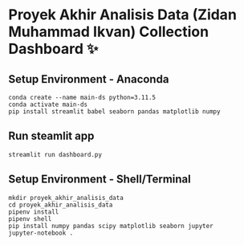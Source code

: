 # Proyek Akhir Analisis Data (Zidan Muhammad Ikvan) Collection Dashboard ✨

## Setup Environment - Anaconda
```
conda create --name main-ds python=3.11.5
conda activate main-ds
pip install streamlit babel seaborn pandas matplotlib numpy
```

## Run steamlit app
```
streamlit run dashboard.py
```

## Setup Environment - Shell/Terminal
```
mkdir proyek_akhir_analisis_data
cd proyek_akhir_analisis_data
pipenv install
pipenv shell
pip install numpy pandas scipy matplotlib seaborn jupyter
jupyter-notebook .
```

